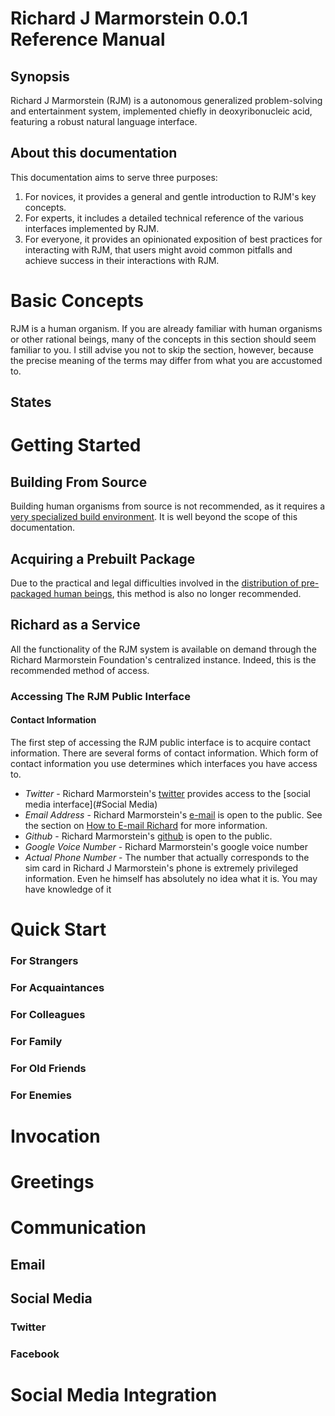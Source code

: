 Richard J Marmorstein 0.0.1 Reference Manual
=========================================

## Synopsis
Richard J Marmorstein (RJM) is a autonomous generalized problem-solving and entertainment system, implemented chiefly in deoxyribonucleic acid, featuring a robust natural language interface.

## About this documentation
This documentation aims to serve three purposes:

1. For novices, it provides a general and gentle introduction to RJM's key concepts.
2. For experts, it includes a detailed technical reference of the various interfaces implemented by RJM.
3. For everyone, it provides an opinionated exposition of best practices for interacting with RJM, that users might avoid common pitfalls and achieve success in their interactions with RJM.

# Basic Concepts

RJM is a human organism. If you are already familiar with human organisms or other rational beings, many of the concepts in this section should seem familiar to you. I still advise you not to skip the section, however, because the precise meaning of the terms may differ from what you are accustomed to.

## States


# Getting Started 

## Building From Source
Building human organisms from source is not recommended, as it requires a [very specialized build environment](http://wwwmigrate.usccb.org/bible/genesis/2). It is well beyond the scope of this documentation.

## Acquiring a Prebuilt Package
Due to the practical and legal difficulties involved in the [distribution of pre-packaged human beings](https://en.wikipedia.org/wiki/Human_mail#Real_occurrences), this method is also no longer recommended.

## Richard as a Service 
All the functionality of the RJM system is available on demand through the Richard Marmorstein Foundation's centralized instance. Indeed, this is the recommended method of access.

### Accessing The RJM Public Interface

#### Contact Information
The first step of accessing the RJM public interface is to acquire contact information. There are several forms of contact information. Which form of contact information you use determines which interfaces you have access to.

* *Twitter* - Richard Marmorstein's [twitter](http://www.twitter.com/twitchard) provides access to the [social media interface](#Social Media)
* *Email Address* - Richard Marmorstein's [e-mail](richard.marmorstein@gmail.com) is open to the public. See the section on [How to E-mail Richard](#email) for more information.
* *Github* - Richard Marmorstein's [github](http://github.com/twitchard) is open to the public.
* *Google Voice Number* - Richard Marmorstein's google voice number
* *Actual Phone Number* - The number that actually corresponds to the sim card in Richard J Marmorstein's phone is extremely privileged information. Even he himself has absolutely no idea what it is. You may have knowledge of it




# Quick Start

### For Strangers

### For Acquaintances

### For Colleagues

### For Family

### For Old Friends

### For Enemies


# Invocation

# Greetings

# Communication

## Email

## Social Media

### Twitter

### Facebook

# Social Media Integration


